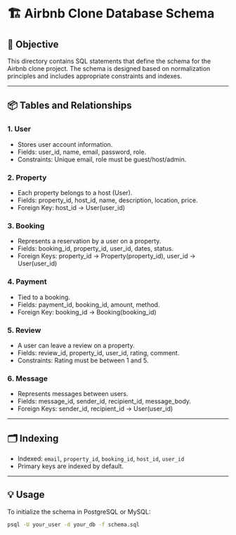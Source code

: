 # 🏗️ Airbnb Clone Database Schema

## 🎯 Objective
This directory contains SQL statements that define the schema for the Airbnb clone project. The schema is designed based on normalization principles and includes appropriate constraints and indexes.

---

## 📦 Tables and Relationships

### 1. User
- Stores user account information.
- Fields: user_id, name, email, password, role.
- Constraints: Unique email, role must be guest/host/admin.

### 2. Property
- Each property belongs to a host (User).
- Fields: property_id, host_id, name, description, location, price.
- Foreign Key: host_id → User(user_id)

### 3. Booking
- Represents a reservation by a user on a property.
- Fields: booking_id, property_id, user_id, dates, status.
- Foreign Keys: property_id → Property(property_id), user_id → User(user_id)

### 4. Payment
- Tied to a booking.
- Fields: payment_id, booking_id, amount, method.
- Foreign Key: booking_id → Booking(booking_id)

### 5. Review
- A user can leave a review on a property.
- Fields: review_id, property_id, user_id, rating, comment.
- Constraints: Rating must be between 1 and 5.

### 6. Message
- Represents messages between users.
- Fields: message_id, sender_id, recipient_id, message_body.
- Foreign Keys: sender_id, recipient_id → User(user_id)

---

## 🗂️ Indexing

- Indexed: `email`, `property_id`, `booking_id`, `host_id`, `user_id`
- Primary keys are indexed by default.

---

## 💡 Usage

To initialize the schema in PostgreSQL or MySQL:

```bash
psql -U your_user -d your_db -f schema.sql

